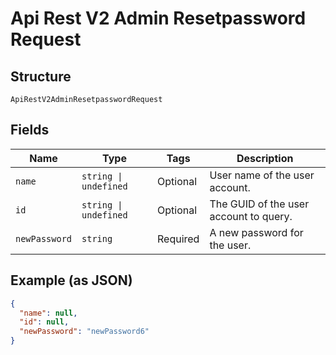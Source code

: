 
# Api Rest V2 Admin Resetpassword Request

## Structure

`ApiRestV2AdminResetpasswordRequest`

## Fields

| Name | Type | Tags | Description |
|  --- | --- | --- | --- |
| `name` | `string \| undefined` | Optional | User name of the user account. |
| `id` | `string \| undefined` | Optional | The GUID of the user account to query. |
| `newPassword` | `string` | Required | A new password for the user. |

## Example (as JSON)

```json
{
  "name": null,
  "id": null,
  "newPassword": "newPassword6"
}
```

